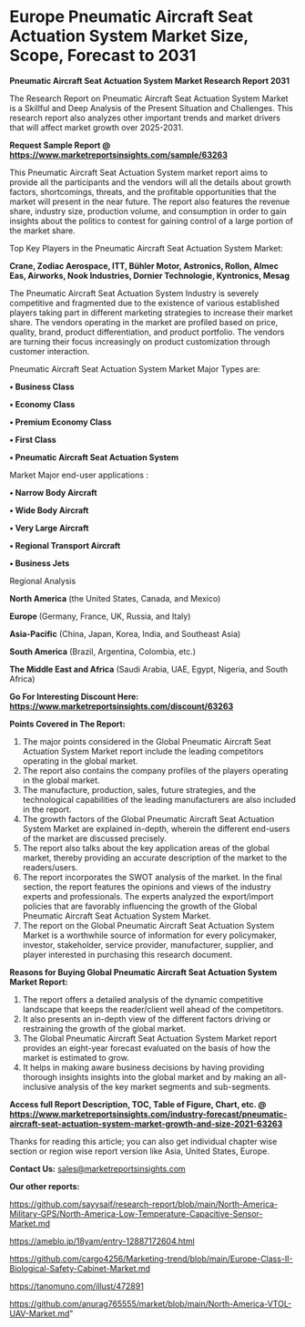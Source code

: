 # Europe Pneumatic Aircraft Seat Actuation System Market Size, Scope, Forecast to 2031

<strong>Pneumatic Aircraft Seat Actuation System Market Research Report 2031</strong>

The Research Report on Pneumatic Aircraft Seat Actuation System Market is a Skillful and Deep Analysis of the Present Situation and Challenges. This research report also analyzes other important trends and market drivers that will affect market growth over 2025-2031.

<strong>Request Sample Report @ <a href=https://www.marketreportsinsights.com/sample/63263>https://www.marketreportsinsights.com/sample/63263</a></strong>

This Pneumatic Aircraft Seat Actuation System market report aims to provide all the participants and the vendors will all the details about growth factors, shortcomings, threats, and the profitable opportunities that the market will present in the near future. The report also features the revenue share, industry size, production volume, and consumption in order to gain insights about the politics to contest for gaining control of a large portion of the market share.

Top Key Players in the Pneumatic Aircraft Seat Actuation System Market:

<strong>Crane, Zodiac Aerospace, ITT, Bühler Motor, Astronics, Rollon, Almec Eas, Airworks, Nook Industries, Dornier Technologie, Kyntronics, Mesag</strong>

The Pneumatic Aircraft Seat Actuation System Industry is severely competitive and fragmented due to the existence of various established players taking part in different marketing strategies to increase their market share. The vendors operating in the market are profiled based on price, quality, brand, product differentiation, and product portfolio. The vendors are turning their focus increasingly on product customization through customer interaction.

Pneumatic Aircraft Seat Actuation System Market Major Types are:

<strong>• Business Class

• Economy Class

• Premium Economy Class

• First Class

• Pneumatic Aircraft Seat Actuation System</strong>

Market Major end-user applications :

<strong>• Narrow Body Aircraft

• Wide Body Aircraft

• Very Large Aircraft

• Regional Transport Aircraft

• Business Jets</strong>

Regional Analysis

</u><strong><b>North America</b></strong> (the United States, Canada, and Mexico)

<strong><b>Europe </b></strong>(Germany, France, UK, Russia, and Italy)

<strong><b>Asia-Pacific</b></strong> (China, Japan, Korea, India, and Southeast Asia)

<strong><b>South America</b></strong> (Brazil, Argentina, Colombia, etc.)

<strong><b>The Middle East and Africa</b></strong> (Saudi Arabia, UAE, Egypt, Nigeria, and South Africa)

<strong>Go For Interesting Discount Here: <a href=https://www.marketreportsinsights.com/discount/63263>https://www.marketreportsinsights.com/discount/63263</a></strong>

<strong>Points Covered in The Report:</strong>
<ol>
  <li>The major points considered in the Global Pneumatic Aircraft Seat Actuation System Market report include the leading competitors operating in the global market.</li>
  <li>The report also contains the company profiles of the players operating in the global market.</li>
  <li>The manufacture, production, sales, future strategies, and the technological capabilities of the leading manufacturers are also included in the report.</li>
  <li>The growth factors of the Global Pneumatic Aircraft Seat Actuation System Market are explained in-depth, wherein the different end-users of the market are discussed precisely.</li>
  <li>The report also talks about the key application areas of the global market, thereby providing an accurate description of the market to the readers/users.</li>
  <li>The report incorporates the SWOT analysis of the market. In the final section, the report features the opinions and views of the industry experts and professionals. The experts analyzed the export/import policies that are favorably influencing the growth of the Global Pneumatic Aircraft Seat Actuation System Market.</li>
  <li>The report on the Global Pneumatic Aircraft Seat Actuation System Market is a worthwhile source of information for every policymaker, investor, stakeholder, service provider, manufacturer, supplier, and player interested in purchasing this research document.</li>
</ol>
<strong>Reasons for Buying Global Pneumatic Aircraft Seat Actuation System Market Report:</strong>

<ol>
  <li>The report offers a detailed analysis of the dynamic competitive landscape that keeps the reader/client well ahead of the competitors.</li>
  <li>It also presents an in-depth view of the different factors driving or restraining the growth of the global market.</li>
  <li>The Global Pneumatic Aircraft Seat Actuation System Market report provides an eight-year forecast evaluated on the basis of how the market is estimated to grow.</li>
  <li>It helps in making aware business decisions by having providing thorough insights insights into the global market and by making an all-inclusive analysis of the key market segments and sub-segments.</li>
</ol>
<strong>Access full Report Description, TOC, Table of Figure, Chart, etc. @ <a href=https://www.marketreportsinsights.com/industry-forecast/pneumatic-aircraft-seat-actuation-system-market-growth-and-size-2021-63263>https://www.marketreportsinsights.com/industry-forecast/pneumatic-aircraft-seat-actuation-system-market-growth-and-size-2021-63263</a></strong>


Thanks for reading this article; you can also get individual chapter wise section or region wise report version like Asia, United States, Europe.

<strong>Contact Us:</strong>
sales@marketreportsinsights.com

<strong>Our other reports:</strong>

<a href=https://github.com/sayysaif/research-report/blob/main/North-America-Military-GPS/North-America-Low-Temperature-Capacitive-Sensor-Market.md>https://github.com/sayysaif/research-report/blob/main/North-America-Military-GPS/North-America-Low-Temperature-Capacitive-Sensor-Market.md</a>

<a href=https://ameblo.jp/18yam/entry-12887172604.html>https://ameblo.jp/18yam/entry-12887172604.html</a>

<a href=https://github.com/cargo4256/Marketing-trend/blob/main/Europe-Class-II-Biological-Safety-Cabinet-Market.md>https://github.com/cargo4256/Marketing-trend/blob/main/Europe-Class-II-Biological-Safety-Cabinet-Market.md</a>

<a href=https://tanomuno.com/illust/472891>https://tanomuno.com/illust/472891</a>

<a href=https://github.com/anurag765555/market/blob/main/North-America-VTOL-UAV-Market.md>https://github.com/anurag765555/market/blob/main/North-America-VTOL-UAV-Market.md</a>"
